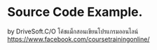 # Source Code Example.

by DriveSoft.C/O
โค้ชแม็กสอนเขียนโปรแกรมออนไลน์ https://www.facebook.com/coursetrainingonline/

